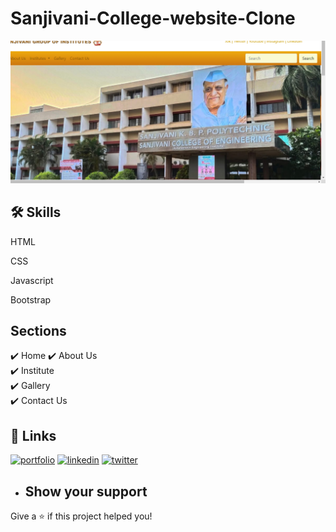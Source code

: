 # Sanjivani-College-website-Clone


<p align="center"><img src="https://github.com/IshwariK117/Sanjivani-College-Website-Clone/blob/main/Screenshot%20(8).png" alt="project-image"></p>




## 🛠 Skills

HTML

CSS

Javascript

Bootstrap


## Sections
✔️ Home
✔️ About Us\
✔️ Institute\
✔️ Gallery\
✔️ Contact Us



## 🔗 Links
[![portfolio](https://img.shields.io/badge/my_portfolio-000?style=for-the-badge&logo=ko-fi&logoColor=white)](https://ishwarik117.github.io/Personal-Portfolio//)
[![linkedin](https://img.shields.io/badge/linkedin-0A66C2?style=for-the-badge&logo=linkedin&logoColor=white)](AQHTT8sb35rXbwAAAYtD2NYwDbOQWYllkQchsw5gU2Nub2OLpG07ah8yHegtuZtsTmqWhm8XDsIoADygky5GXDCn86I4jnrJPRWlPRdHqsIuUZjY7h0BLZUx6ZxpxAMED7534YU)
[![twitter](https://img.shields.io/badge/twitter-1DA1F2?style=for-the-badge&logo=twitter&logoColor=white)](https://twitter.com/)


- ## Show your support
Give a ⭐️ if this project helped you!
